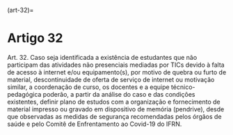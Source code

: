 (art-32)=

# Artigo 32

Art. 32. Caso seja identificada a existência de estudantes que não participam das atividades não presenciais
mediadas por TICs devido à falta de acesso à internet e/ou equipamento(s), por motivo de quebra ou furto de
material, descontinuidade de oferta de serviço de internet ou motivação similar, a coordenação de curso, os docentes
e a equipe técnico-pedagógica poderão, a partir da análise do caso e das condições existentes, definir plano de
estudos com a organização e fornecimento de material impresso ou gravado em dispositivo de memória (pendrive),
desde que observadas as medidas de segurança recomendadas pelos órgãos de saúde e pelo Comitê de
Enfrentamento ao Covid-19 do IFRN.

